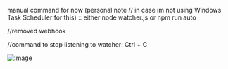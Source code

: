 manual command for now (personal note // in case im not using Windows Task Scheduler for this) :: either node watcher.js or npm run auto

//removed webhook

//command to stop listening to watcher: Ctrl + C

![image](https://github.com/GoEntity/blog_personal_node/assets/116807050/eb709ff0-fb80-4977-b60b-eed05c23d631)
